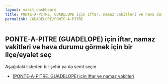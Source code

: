 ```yaml
---
layout: vakit_dashboard
title: PONTE-A-PITRE, GUADELOPE için iftar, namaz vakitleri ve hava durumu - ilçe/eyalet seç
permalink: /GUADELOPE/PONTE-A-PITRE
---
```


## PONTE-A-PITRE (GUADELOPE) için iftar, namaz vakitleri ve hava durumu  görmek için bir ilçe/eyalet seç

Aşağıdaki listeden bir şehir ya da semt seçin

* [ (PONTE-A-PITRE, GUADELOPE) için iftar ve namaz vakitleri](/GUADELOPE/PONTE-A-PITRE/)

<script type="text/javascript">
  var GLOBAL_COUNTRY = 'GUADELOPE';
  var GLOBAL_CITY = 'PONTE-A-PITRE';
  var GLOBAL_STATE = 'PONTE-A-PITRE';
</script>
